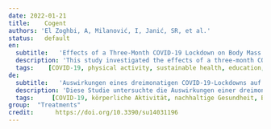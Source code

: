 ```yaml
---
date: 2022-01-21
title:    Cogent 
authors: 'El Zoghbi, A, Milanović, I, Janić, SR, et al.'
status:   default
en:
  subtitle:   'Effects of a Three-Month COVID-19 Lockdown on Body Mass and Nutritional Status of Lebanese Students Who Study Physical Education'
  description: 'This study investigated the effects of a three-month COVID-19 lockdown on the body mass of Lebanese students who study physical education and whether these changes reflected in distribution changes in underweight, normal weight, and overweight/obese status. Furthermore, the study investigated whether lockdown affected physical activity behavior and if students who reduced the frequency of training sessions were more likely to increase their body mass. Body mass and body height were assessed in 174 Lebanese physical education students immediately before and at the end of COVID-19 lockdown. Their training routine was assessed using by questionnaire. Wilcoxon signed-rank order assessed the effects of lockdown on body mass, while Chi square test tested the differences in distribution of underweight, normal weight, and overweight/obese status before and after the lockdown. In general, there was a significant (p < 0.001) small increase in body mass. However, about 27% of participants had a moderate to major increase in body mass. This was reflected in a significant shift in nutritional status as the number of overweight/obese students increased by 5.2%. In addition, students who reduced their training frequency due to lockdown were three times more likely to increase body mass than those who remained active (i.e., 38 vs. 5 with moderate to major increase). Given that an increase in body mass increases all health risks, remaining physically active is of high importance for health prevention, especially considering all other positive effects of physical activity on cardio-respiratory and muscle function.'
  tags:    [COVID-19, physical activity, sustainable health, education, obesity]
de: 
  subtitle:   'Auswirkungen eines dreimonatigen COVID-19-Lockdowns auf die Körpermasse und den Ernährungszustand von libanesischen Sportstudenten'
  description: 'Diese Studie untersuchte die Auswirkungen einer dreimonatigen COVID-19-Sperre auf die Körpermasse von libanesischen Sportstudenten und ob sich diese Veränderungen in der Verteilung von Untergewicht, Normalgewicht und Übergewicht/Fettleibigkeit widerspiegeln. Darüber hinaus wurde untersucht, ob sich die Ausgangssperre auf das Bewegungsverhalten auswirkt und ob Schüler, die die Häufigkeit ihrer Trainingseinheiten reduzierten, mit größerer Wahrscheinlichkeit ihr Körpergewicht erhöhten. Körpermasse und Körpergröße wurden bei 174 libanesischen Sportschülern unmittelbar vor und am Ende der COVID-19-Sperre ermittelt. Ihre Trainingsroutine wurde anhand eines Fragebogens bewertet. Mit dem Wilcoxon-Signed-Rank-Test wurden die Auswirkungen der Sperre auf die Körpermasse untersucht, während der Chi-Quadrat-Test die Unterschiede in der Verteilung von Untergewicht, Normalgewicht und Übergewicht/Fettleibigkeit vor und nach der Sperre prüfte. Im Allgemeinen war ein signifikanter (p < 0,001) kleiner Anstieg der Körpermasse zu verzeichnen. Bei etwa 27 % der Teilnehmer war jedoch eine mäßige bis starke Zunahme der Körpermasse zu verzeichnen. Dies spiegelte sich in einer signifikanten Veränderung des Ernährungszustands wider, da die Zahl der übergewichtigen/fettleibigen Schüler um 5,2 % zunahm. Darüber hinaus war die Wahrscheinlichkeit, dass Studenten, die ihre Trainingshäufigkeit aufgrund der Schließung reduzierten, dreimal so hoch wie die derjenigen, die aktiv blieben (d. h. 38 vs. 5 mit mäßiger bis starker Zunahme). In Anbetracht der Tatsache, dass eine Zunahme der Körpermasse alle Gesundheitsrisiken erhöht, ist es für die Gesundheitsprävention von großer Bedeutung, körperlich aktiv zu bleiben, insbesondere in Anbetracht aller anderen positiven Auswirkungen körperlicher Aktivität auf die kardio-respiratorische und die Muskelfunktion.'
  tags:     [COVID-19, körperliche Aktivität, nachhaltige Gesundheit, Bildung, Adipositas]
group:  "Treatments"
credit:      https://doi.org/10.3390/su14031196
---
```


